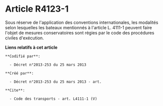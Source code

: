 # Article R4123-1

Sous réserve de l'application des conventions internationales, les modalités selon lesquelles les bateaux mentionnés à
l'article L. 4111-1 peuvent faire l'objet de mesures conservatoires sont régies par le code des procédures civiles
d'exécution.

**Liens relatifs à cet article**

	**Codifié par**:

	  - Décret n°2013-253 du 25 mars 2013

	**Créé par**:

	  - Décret n°2013-253 du 25 mars 2013 - art.

	**Cite**:

	  - Code des transports - art. L4111-1 (V)
